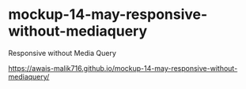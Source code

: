 # mockup-14-may-responsive-without-mediaquery
Responsive without Media Query


https://awais-malik716.github.io/mockup-14-may-responsive-without-mediaquery/
